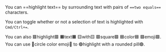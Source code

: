 You can ==highlight text== by surrounding text with pairs of `==two equals==` characters.

You can toggle whether or not a selection of text is highlighted with `Cmd/Ctrl+=`.

You can also 🟥highlight🟥 🟧text🟧 🟨with🟨 🟩square🟩 🟦color🟦 🟪emoji🟪. You can use 🔵circle color emoji🔵 to 🟢highlight with a rounded pill🟢.